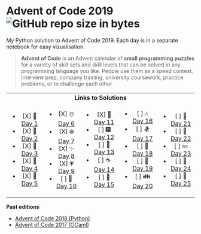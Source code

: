 # Advent of Code 2019  ![GitHub repo size in bytes](https://img.shields.io/github/repo-size/ameroyer/advent_of_code_2019.svg) 

My Python solution to Advent of Code 2019. Each day is in a separate notebook for easy vizualisation. 

> **Advent of Code** is an Advent calendar of **small programming puzzles** for a variety of skill sets and skill levels that can be solved in any programming language you like.
People use them as a speed contest, interview prep, company training, university coursework, practice problems, or to challenge each other


<table style='text-align:center'>
<tr>
<td colspan="5" align='center'><b>Links to Solutions</b></td>
</tr>

<tr>
<td>
<ul>
<li> [X] 🎅 <a href="https://github.com/ameroyer/advent_of_code_2019/blob/master/day01.ipynb">Day 1</a>
<li> [X] 🎁 <a href="https://github.com/ameroyer/advent_of_code_2019/blob/master/day02.ipynb">Day 2</a>
<li> [X] 🎄 <a href="https://github.com/ameroyer/advent_of_code_2019/blob/master/day03.ipynb">Day 3</a>
<li> [X] 🌠 <a href="https://github.com/ameroyer/advent_of_code_2019/blob/master/day04.ipynb">Day 4</a>
<li> [X] 🍰 <a href="https://github.com/ameroyer/advent_of_code_2019/blob/master/day05.ipynb">Day 5</a>
</ul>
</td>

<td>
<ul>
<li> [X] ☃️ <a href="https://github.com/ameroyer/advent_of_code_2019/blob/master/day06.ipynb">Day 6</a>
<li> [X] ❄️ <a href="https://github.com/ameroyer/advent_of_code_2019/blob/master/day07.ipynb">Day 7</a>
<li> [X] ✨ <a href="https://github.com/ameroyer/advent_of_code_2019/blob/master/day08.ipynb">Day 8</a>
<li> [X] 💗 <a href="https://github.com/ameroyer/advent_of_code_2019/blob/master/day09.ipynb">Day 9</a>
<li> [ ] 🍬 <a href="https://github.com/ameroyer/advent_of_code_2019/blob/master/day10.ipynb">Day 10</a>
</ul>
</td>

<td>
<ul>
<li> [X] 🍲 <a href="https://github.com/ameroyer/advent_of_code_2019/blob/master/day11.ipynb">Day 11</a>
<li> [ ] 🎆 <a href="https://github.com/ameroyer/advent_of_code_2019/blob/master/day12.ipynb">Day 12</a>
<li> [ ] 🍭 <a href="https://github.com/ameroyer/advent_of_code_2019/blob/master/day13.ipynb">Day 13</a>
<li> [ ] ☕ <a href="https://github.com/ameroyer/advent_of_code_2019/blob/master/day14.ipynb">Day 14</a>
<li> [ ] 🌰 <a href="https://github.com/ameroyer/advent_of_code_2019/blob/master/day15.ipynb">Day 15</a>
</ul>
</td>

<td>
<ul>
<li> [ ] 🎶 <a href="https://github.com/ameroyer/advent_of_code_2019/blob/master/day16.ipynb">Day 16</a>
<li> [ ] 🏂 <a href="https://github.com/ameroyer/advent_of_code_2019/blob/master/day17.ipynb">Day 17</a>
<li> [ ] 🍠 <a href="https://github.com/ameroyer/advent_of_code_2019/blob/master/day18.ipynb">Day 18</a>
<li> [ ] 🍫 <a href="https://github.com/ameroyer/advent_of_code_2019/blob/master/day19.ipynb">Day 19</a>
<li> [ ] 👪 <a href="https://github.com/ameroyer/advent_of_code_2019/blob/master/day20.ipynb">Day 20</a>
</ul>
</td>

<td>
<ul>
<li> [ ] 🍪 <a href="https://github.com/ameroyer/advent_of_code_2019/blob/master/day21.ipynb">Day 21</a>
<li> [ ] 🎀 <a href="https://github.com/ameroyer/advent_of_code_2019/blob/master/day22.ipynb">Day 22</a>
<li> [ ] 💤 <a href="https://github.com/ameroyer/advent_of_code_2019/blob/master/day23.ipynb">Day 23</a>
<li> [ ] 🎉 <a href="https://github.com/ameroyer/advent_of_code_2019/blob/master/day24.ipynb">Day 24</a>
<li> [ ] 💫 <a href="https://github.com/ameroyer/advent_of_code_2019/blob/master/day25.ipynb">Day 25</a>
</ul>
</td>
</tr>
</table>


**Past editions**

 * [Advent of Code 2018 (Python)](https://github.com/ameroyer/advent_of_code_2018)
 * [Advent of Code 2017 (OCaml)](https://github.com/ameroyer/advent_of_code_2017)
